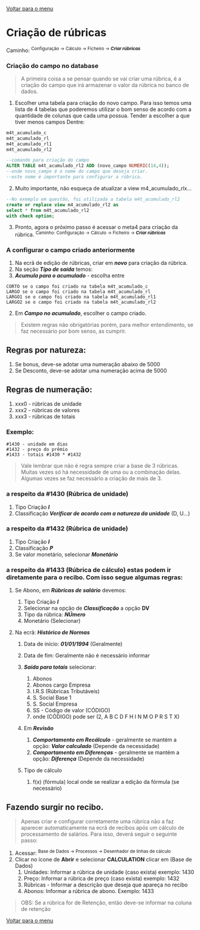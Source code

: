 [Voltar para o menu](readme.md)
# Criação de rúbricas
 Caminho: <sup>Configuração -> Cálculo -> Ficheiro -> ***Criar rúbricas***</sup>

### Criação do campo no database
> A primeira coisa a se pensar quando se vai criar uma rúbrica, é a criação do campo que irá armazenar o valor da rúbrica no banco de dados.
1. Escolher uma tabela para criação do novo campo. Para isso temos uma lista de 4 tabelas que poderemos utilizar o bom senso de acordo com a quantidade de colunas que cada uma possua. Tender a escolher a que tiver menos campos Dentre:
```sql 
m4t_acumulado_c
m4t_acumulado_rl
m4t_acumulado_rl1
m4t_acumulado_rl2

--comando para criação do campo
ALTER TABLE m4t_acumulado_rl2 ADD (novo_campo NUMERIC(14,4));
--onde novo_campo é o nome do campo que deseja criar. 
--este nome é importante para configurar a rúbrica.
```
2. Muito importante, não esqueça de atualizar a view m4_acumulado_rlx... 
```sql
--No exemplo em questão, foi utilizada a tabela m4t_acumulado_rl2
create or replace view m4_acumulado_rl2 as
select * from m4t_acumulado_rl2
with check option;
```
3. Pronto, agora o próximo passo é acessar o meta4 para criação da rúbrica.
<sup>Caminho: Configuração -> Cálculo -> Ficheiro -> ***Criar rúbricas***</sup>

### A configurar o campo criado anteriormente
1. Na ecrã de edição de rúbricas, criar em ***novo*** para criação da rúbrica.
2. Na seção ***Tipo de saída*** temos:
 1. ***Acumula para o acumulado*** - escolha entre 
```
CORTO se o campo foi criado na tabela m4t_acumulado_c
LARGO se o campo foi criado na tabela m4t_acumulado_rl
LARGO1 se o campo foi criado na tabela m4t_acumulado_rl1
LARGO2 se o campo foi criado na tabela m4t_acumulado_rl2
```
 2. Em ***Campo no acumulado***, escolher o campo criado.

> Existem regras não obrigatórias porém, para melhor entendimento, se faz necessário por bom senso, as cumprir.
## Regras por natureza:
1. Se bonus, deve-se adotar uma numeração abaixo de 5000
2. Se Desconto, deve-se adotar uma numeração acima de 5000
## Regras de numeração:
1. xxx0 - rúbricas de unidade
2. xxx2 - rúbricas de valores 
3. xxx3 - rúbricas de totais 
### Exemplo: 
```
#1430 - unidade em dias
#1432 - preço do prêmio 
#1433 - totais #1430 * #1432
```
> Vale lembrar que não é regra sempre criar a base de 3 rúbricas. Muitas vezes só há necessidade de uma ou a combinação delas.
Algumas vezes se faz necessário a criação de mais de 3. 

### a respeito da \#1430 (Rúbrica de unidade)  
1. Tipo Criação ***I***
2. Classificação ***Verificar de acordo com a natureza da unidade*** (D, U...)

### a respeito da \#1432 (Rúbrica de unidade) 
1. Tipo Criação ***I***
2. Classificação ***P*** 
3. Se valor monetário, selecionar ***Monetário***

### a respeito da \#1433 (Rúbrica de cálculo) estas podem ir diretamente para o recibo. Com isso segue algumas regras:
1. Se Abono, em ***Rúbricas de salário*** devemos:
    1. Tipo Criação ***I***
    2. Selecionar na opção de ***Classificação*** a opção **DV** 
    3. Tipo da rúbrica: ***NÚmero*** 
    4. Monetário (Selecionar)

2. Na ecrã: ***Histórico de Normas***
    1. Data de início: ***01/01/1994*** (Geralmente)
    2. Data de fim: Geralmente não é necessário informar
    3. ***Saída para totais*** selecionar:
        1. Abonos
        2. Abonos cargo Empresa
        3. I.R.S (Rúbricas Tributáveis)
        4. S. Social Base 1
        5. S. Social Empresa
        6. SS - Código de valor (CÓDIGO)
        7. onde (CÓDIGO) pode ser (2, A B C D F H I N M O P R S T X)

    4. Em ***Revisão*** 
        1. ***Comportamento em Recálculo*** - geralmente se mantém a opção: ***Valor calculado*** (Depende da necessidade)
        2. ***Comportamento em Diferenças*** -  geralmente se mantém a opção: ***Diferença*** (Depende da necessidade)
    5. Tipo de cálculo
        1. f(x) (fórmula) local onde se realizar a edição da fórmula (se necessário)

## Fazendo surgir no recibo.
> Apenas criar e configurar corretamente uma rúbrica não a faz aparecer automaticamente na ecrã de recibos após um cálculo de processamento de salários. Para isso, deverá seguir o seguinte passo:

1. Acessar: <sup>Base de Dados -> Processos -> Desenhador de linhas de cálculo</sup>
2. Clicar no ícone de **Abrir** e selecionar **CALCULATION** clicar em (Base de Dados)
    1. Unidades: Informar a rúbrica de unidade (caso exista) exemplo: 1430
    2. Preço: Informar a rúbrica de preço (caso exista) exemplo: 1432
    3. Rúbricas - Informar a descrição que deseja que apareça no recibo
    4. Abonos: Informar a rúbrica de abono. Exemplo: 1433

> OBS: Se a rúbrica for de Retenção, então deve-se informar na coluna de retenção


[Voltar para o menu](readme.md)